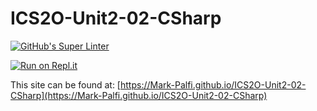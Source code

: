 # ICS2O-Unit2-02-CSharp
[![GitHub's Super Linter](https://github.com/Mark-Palfi/ICS2O-Unit2-02-CSharp/workflows/GitHub's%20Super%20Linter/badge.svg)](https://github.com/Mark-Palfi/ICS2O-Unit2-02-CSharp/actions)

[![Run on Repl.it](https://repl.it/badge/github/Mark-Palfi/ICS2O-Unit2-02-CSharp)](https://repl.it/github/Mark-Palfi/ICS2O-Unit2-02-CSharp)

This site can be found at: [https://Mark-Palfi.github.io/ICS2O-Unit2-02-CSharp](https://Mark-Palfi.github.io/ICS2O-Unit2-02-CSharp)
